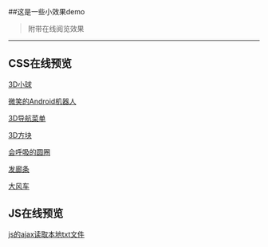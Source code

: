 ##这是一些小效果demo
>附带在线阅览效果
---
## CSS在线预览  
[3D小球](https://root-lucas.github.io/Code-Examples/CSS3/3D%E5%B0%8F%E7%90%83.html)  

[微笑的Android机器人](https://root-lucas.github.io/Code-Examples/CSS3/微笑的Android机器人.html)  

[3D导航菜单](https://root-lucas.github.io/Code-Examples/CSS3/3D导航菜单.html)

[3D方块](https://root-lucas.github.io/Code-Examples/CSS3/3D方块.html)

[会呼吸的圆圈](https://root-lucas.github.io/Code-Examples/CSS3/会呼吸的圆圈.html)

[发廊条](https://root-lucas.github.io/Code-Examples/CSS3/发廊条.html)   

[大风车](https://root-lucas.github.io/Code-Examples/CSS3/大风车.html)


## JS在线预览
[js的ajax读取本地txt文件](https://root-lucas.github.io/Code-Examples/Javascript/js的ajax读取本地txt文件.html)

